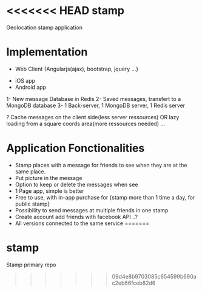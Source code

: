 <<<<<<< HEAD
stamp
=====

Geolocation stamp application

# Implementation #

- Web Client {Angularjs(ajax), bootstrap, jquery ...}
+ iOS app
+ Android app

1- New message Database in Redis
2- Saved messages, transfert to a MongoDB database
3- 1 Back-server, 1 MongoDB server, 1 Redis server

? Cache messages on the client side(less server ressources) OR lazy loading from a square coords area(more ressources needed) ...

# Application Fonctionalities #

+ Stamp places with a message for friends to see when they are at the same place.
+ Put picture in the message
+ Option to keep or delete the messages when see
+ 1 Page app, simple is better
+ Free to use, with in-app purchase for {stamp more than 1 time a day, for public stamp}
+ Possibility to send messages at multiple friends in one stamp
+ Create account add friends with facebook API ..?
+ All versions connected to the same service
=======
# stamp

Stamp primary repo
>>>>>>> 09d4e8b9703085c654599b690ac2eb66fceb82d6
